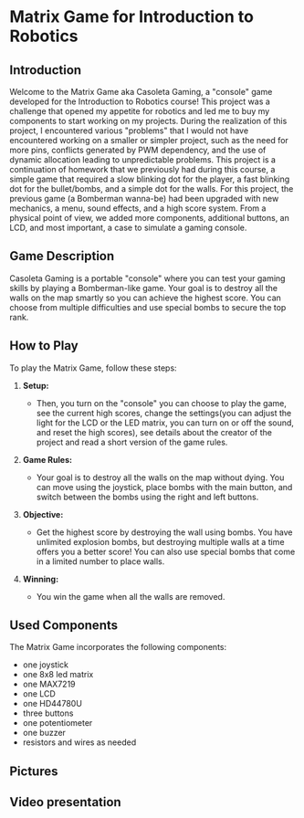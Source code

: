 Matrix Game for Introduction to Robotics
========================================

Introduction
------------

Welcome to the Matrix Game aka Casoleta Gaming, a "console" game developed for the Introduction to Robotics course! This project was a challenge that opened my appetite for robotics and led me to buy my components to start working on my projects. During the realization of this project, I encountered various "problems" that I would not have encountered working on a smaller or simpler project, such as the need for more pins, conflicts generated by PWM dependency, and the use of dynamic allocation leading to unpredictable problems. This project is a continuation of homework that we previously had during this course, a simple game that required a slow blinking dot for the player, a fast blinking dot for the bullet/bombs, and a simple dot for the walls. For this project, the previous game (a Bomberman wanna-be) had been upgraded with new mechanics, a menu, sound effects, and a high score system. From a physical point of view, we added more components, additional buttons, an LCD, and most important, a case to simulate a gaming console.

Game Description
----------------

Casoleta Gaming is a portable "console" where you can test your gaming skills by playing a Bomberman-like game. Your goal is to destroy all the walls on the map smartly so you can achieve the highest score. You can choose from multiple difficulties and use special bombs to secure the top rank.

How to Play
-----------

To play the Matrix Game, follow these steps:

1.  **Setup:**
    
    *   Then, you turn on the "console" you can choose to play the game, see the current high scores, change the settings(you can adjust the light for the LCD or the LED matrix, you can turn on or off the sound, and reset the high scores), see details about the creator of the project and read a short version of the game rules.
2.  **Game Rules:**
    
    *   Your goal is to destroy all the walls on the map without dying. You can move using the joystick, place bombs with the main button, and switch between the bombs using the right and left buttons.
3.  **Objective:**
    
    *   Get the highest score by destroying the wall using bombs. You have unlimited explosion bombs, but destroying multiple walls at a time offers you a better score! You can also use special bombs that come in a limited number to place walls.
4.  **Winning:**
    
    *   You win the game when all the walls are removed.

Used Components
---------------

The Matrix Game incorporates the following components:

* one joystick
* one 8x8 led matrix
* one MAX7219
* one LCD
* one HD44780U
* three buttons
* one potentiometer
* one buzzer
* resistors and wires as needed

Pictures
---------------


Video presentation
---------------
